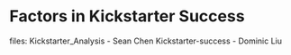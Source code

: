# Factors in Kickstarter Success

files:
Kickstarter_Analysis - Sean Chen
Kickstarter-success - Dominic Liu
